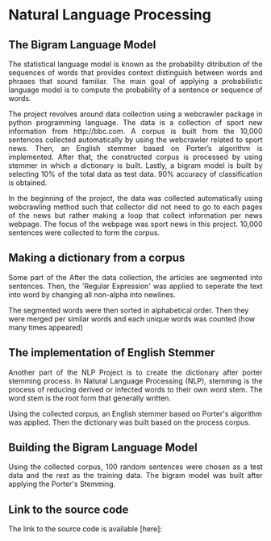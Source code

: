 # Natural Language Processing

## The Bigram Language Model

<p align="justify">
  The statistical language model is known as the probability ditribution of the sequences of words that provides context distinguish between words and phrases that sound familiar.
  The main goal of applying a probabilistic language model is to compute the probability of a sentence or sequence of words.
</p>

<p align="justify">
  The project revolves around data collection using a webcrawler package in python programming language. The data is a collection of sport new information from http://bbc.com. A corpus is built from the 10,000 sentences collected automatically by using the webcrawler related to sport news. Then, an English stemmer based on Porter’s algorithm is implemented. After that, the constructed corpus is processed by using stemmer in which a dictionary is built. Lastly, a bigram model is built by selecting 10% of the total data as test data. 90% accuracy of classification is obtained.
</p>

<p align="justify">
  In the beginning of the project, the data was collected automatically using webcrawling method such that collector did not need to go to each pages of the news but rather making a loop that collect information per news webpage. The focus of the webpage was sport news in this project. 10,000 sentences were collected to form the corpus.
</p>

## Making a dictionary from a corpus
<p align="justify">
  Some part of the 
  After the data collection, the articles are segmented into sentences. Then, the 'Regular Expression' was applied to seperate the text into word by changing all non-alpha into newlines.

  The segmented words were then sorted in alphabetical order. Then they were merged per similar words and each unique words was counted (how many times appeared)
</p>

## The implementation of English Stemmer
<p align="justify">
  Another part of the NLP Project is to create the dictionary after porter stemming process. In Natural Language Processing (NLP), stemming is the process of reducing derived or infected words to their own word stem. The word stem is the root form that generally written.

  Using the collected corpus, an English stemmer based on Porter's algorithm was applied. Then the dictionary was built based on the process corpus.
</p>

## Building the Bigram Language Model
<p align="justify">
  Using the collected corpus, 100 random sentences were chosen as a test data and the rest as the training data. The bigram model was built after applying the Porter's Stemming.
</p>

## Link to the source code
<p align="justify">
  The link to the source code is available [here]:
  <https://github.com/Melvin555/NLP>
</p>


